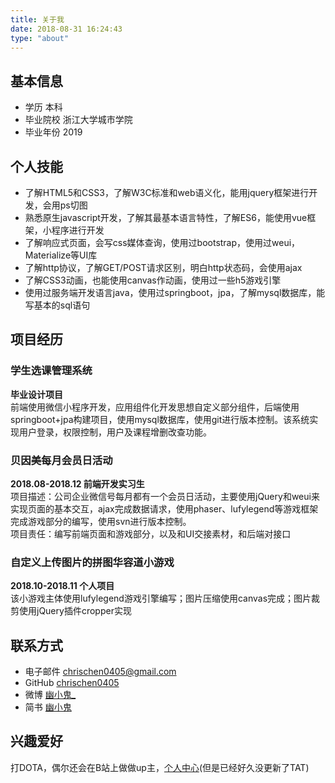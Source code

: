 ```yaml
---
title: 关于我
date: 2018-08-31 16:24:43
type: "about"
---
```


## 基本信息
- 学历 本科
- 毕业院校 浙江大学城市学院
- 毕业年份 2019
## 个人技能
- 了解HTML5和CSS3，了解W3C标准和web语义化，能用jquery框架进行开发，会用ps切图
- 熟悉原生javascript开发，了解其最基本语言特性，了解ES6，能使用vue框架，小程序进行开发
- 了解响应式页面，会写css媒体查询，使用过bootstrap，使用过weui，Materialize等UI库
- 了解http协议，了解GET/POST请求区别，明白http状态码，会使用ajax
- 了解CSS3动画，也能使用canvas作动画，使用过一些h5游戏引擎
- 使用过服务端开发语言java，使用过springboot，jpa，了解mysql数据库，能写基本的sql语句
## 项目经历
### 学生选课管理系统
**毕业设计项目**  
前端使用微信小程序开发，应用组件化开发思想自定义部分组件，后端使用springboot+jpa构建项目，使用mysql数据库，使用git进行版本控制。该系统实现用户登录，权限控制，用户及课程增删改查功能。
### 贝因美每月会员日活动
**2018.08-2018.12 前端开发实习生**  
项目描述：公司企业微信号每月都有一个会员日活动，主要使用jQuery和weui来实现页面的基本交互，ajax完成数据请求，使用phaser、lufylegend等游戏框架完成游戏部分的编写，使用svn进行版本控制。  
项目责任：编写前端页面和游戏部分，以及和UI交接素材，和后端对接口
### 自定义上传图片的拼图华容道小游戏
**2018.10-2018.11 个人项目**  
该小游戏主体使用lufylegend游戏引擎编写；图片压缩使用canvas完成；图片裁剪使用jQuery插件cropper实现
## 联系方式
- 电子邮件 [chrischen0405@gmail.com](mailto:chrischen0405@gmail.com)
- GitHub [chrischen0405](https://github.com/chrischen0405)
- 微博 [幽小鬼_](https://weibo.com/p/1005055902368392/home?from=page_100505&mod=TAB#place)
- 简书 [幽小鬼](https://www.jianshu.com/u/c6a5a7f59d5f)
## 兴趣爱好
打DOTA，偶尔还会在B站上做做up主，[个人中心](https://space.bilibili.com/17898937)(但是已经好久没更新了TAT)